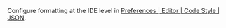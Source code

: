 Configure formatting at the IDE level in [Preferences | Editor | Code Style | JSON](phpstorm://settings?name=Editor--Code+Style--JSON).